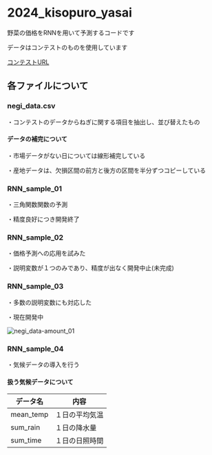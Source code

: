 # 2024_kisopuro_yasai

野菜の価格をRNNを用いて予測するコードです

データはコンテストのものを使用しています

[コンテストURL](https://competition.nishika.com/competitions/yasai_2024winter/summary)

## 各ファイルについて

### negi_data.csv

・コンテストのデータからねぎに関する項目を抽出し、並び替えたもの

#### データの補完について

・市場データがない日については線形補完している

・産地データは、欠損区間の前方と後方の区間を半分ずつコピーしている

### RNN_sample_01 

・三角関数関数の予測

・精度良好につき開発終了

### RNN_sample_02 

・価格予測への応用を試みた

・説明変数が１つのみであり、精度が出なく開発中止(未完成)

### RNN_sample_03 

・多数の説明変数にも対応した

・現在開発中

![negi_data-amount_01](https://github.com/user-attachments/assets/58c31738-0c87-44db-9f92-ad0a5fb6434a)

### RNN_sample_04 

・気候データの導入を行う

#### 扱う気候データについて

| データ名 | 内容 |
| ---- | ---- |
| mean_temp | １日の平均気温 |
| sum_rain | １日の降水量 |
| sum_time | １日の日照時間 |
